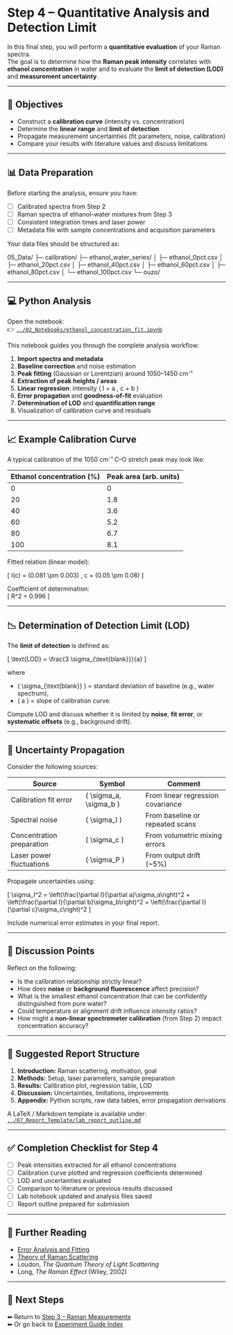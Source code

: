 # Step 4 – Quantitative Analysis and Detection Limit

In this final step, you will perform a **quantitative evaluation** of your Raman spectra.  
The goal is to determine how the **Raman peak intensity** correlates with **ethanol concentration** in water and to evaluate the **limit of detection (LOD)** and **measurement uncertainty**.

---

## 🎯 Objectives

- Construct a **calibration curve** (intensity vs. concentration)  
- Determine the **linear range** and **limit of detection**  
- Propagate measurement uncertainties (fit parameters, noise, calibration)  
- Compare your results with literature values and discuss limitations  

---

## 📊 Data Preparation

Before starting the analysis, ensure you have:

- [ ] Calibrated spectra from Step 2  
- [ ] Raman spectra of ethanol–water mixtures from Step 3  
- [ ] Consistent integration times and laser power  
- [ ] Metadata file with sample concentrations and acquisition parameters  

Your data files should be structured as:

05_Data/
├─ calibration/
├─ ethanol_water_series/
│ ├─ ethanol_0pct.csv
│ ├─ ethanol_20pct.csv
│ ├─ ethanol_40pct.csv
│ ├─ ethanol_60pct.csv
│ ├─ ethanol_80pct.csv
│ └─ ethanol_100pct.csv
└─ ouzo/

---

## 💻 Python Analysis

Open the notebook:  
👉 [`../02_Notebooks/ethanol_concentration_fit.ipynb`](../02_Notebooks/ethanol_concentration_fit.ipynb)

This notebook guides you through the complete analysis workflow:

1. **Import spectra and metadata**
2. **Baseline correction** and noise estimation  
3. **Peak fitting** (Gaussian or Lorentzian) around 1050–1450 cm⁻¹  
4. **Extraction of peak heights / areas**  
5. **Linear regression**: intensity \( I = a \, c + b \)  
6. **Error propagation** and **goodness-of-fit** evaluation  
7. **Determination of LOD** and **quantification range**  
8. Visualization of calibration curve and residuals  

---

## 📈 Example Calibration Curve

A typical calibration of the 1050 cm⁻¹ C–O stretch peak may look like:

| Ethanol concentration (%) | Peak area (arb. units) |
|----------------------------|------------------------|
| 0 | 0 |
| 20 | 1.8 |
| 40 | 3.6 |
| 60 | 5.2 |
| 80 | 6.7 |
| 100 | 8.1 |

Fitted relation (linear model):

\[
I(c) = (0.081 \pm 0.003) \, c + (0.05 \pm 0.08)
\]

Coefficient of determination:  
\[
R^2 = 0.996
\]

---

## 📉 Determination of Detection Limit (LOD)

The **limit of detection** is defined as:

\[
\text{LOD} = \frac{3 \sigma_{\text{blank}}}{a}
\]

where  
- \( \sigma_{\text{blank}} \) = standard deviation of baseline (e.g., water spectrum),  
- \( a \) = slope of calibration curve.

Compute LOD and discuss whether it is limited by **noise**, **fit error**, or **systematic offsets** (e.g., background drift).

---

## 🧮 Uncertainty Propagation

Consider the following sources:

| Source | Symbol | Comment |
|---------|--------|----------|
| Calibration fit error | \( \sigma_a, \sigma_b \) | From linear regression covariance |
| Spectral noise | \( \sigma_I \) | From baseline or repeated scans |
| Concentration preparation | \( \sigma_c \) | From volumetric mixing errors |
| Laser power fluctuations | \( \sigma_P \) | From output drift (~5%) |

Propagate uncertainties using:

\[
\sigma_I^2 = \left(\frac{\partial I}{\partial a}\sigma_a\right)^2 +
              \left(\frac{\partial I}{\partial b}\sigma_b\right)^2 +
              \left(\frac{\partial I}{\partial c}\sigma_c\right)^2
\]

Include numerical error estimates in your final report.

---

## 🧠 Discussion Points

Reflect on the following:

- Is the calibration relationship strictly linear?  
- How does **noise** or **background fluorescence** affect precision?  
- What is the smallest ethanol concentration that can be confidently distinguished from pure water?  
- Could temperature or alignment drift influence intensity ratios?  
- How might a **non-linear spectrometer calibration** (from Step 2) impact concentration accuracy?  

---

## 📘 Suggested Report Structure

1. **Introduction:** Raman scattering, motivation, goal  
2. **Methods:** Setup, laser parameters, sample preparation  
3. **Results:** Calibration plot, regression table, LOD  
4. **Discussion:** Uncertainties, limitations, improvements  
5. **Appendix:** Python scripts, raw data tables, error propagation derivations

A LaTeX / Markdown template is available under:  
[`../07_Report_Template/lab_report_outline.md`](../07_Report_Template/lab_report_outline.md)

---

## ✅ Completion Checklist for Step 4

- [ ] Peak intensities extracted for all ethanol concentrations  
- [ ] Calibration curve plotted and regression coefficients determined  
- [ ] LOD and uncertainties evaluated  
- [ ] Comparison to literature or previous results discussed  
- [ ] Lab notebook updated and analysis files saved  
- [ ] Report outline prepared for submission  

---

## 🧩 Further Reading

- [Error Analysis and Fitting](../03_Background/error_analysis_and_fitting.md)  
- [Theory of Raman Scattering](../03_Background/theory_raman_scattering.md)  
- Loudon, *The Quantum Theory of Light Scattering*  
- Long, *The Raman Effect* (Wiley, 2002)  

---

## 🔗 Next Steps

⬅ Return to [Step 3 – Raman Measurements](step3_raman_measurement.md)  
⬅ Or go back to [Experiment Guide Index](index.md)
